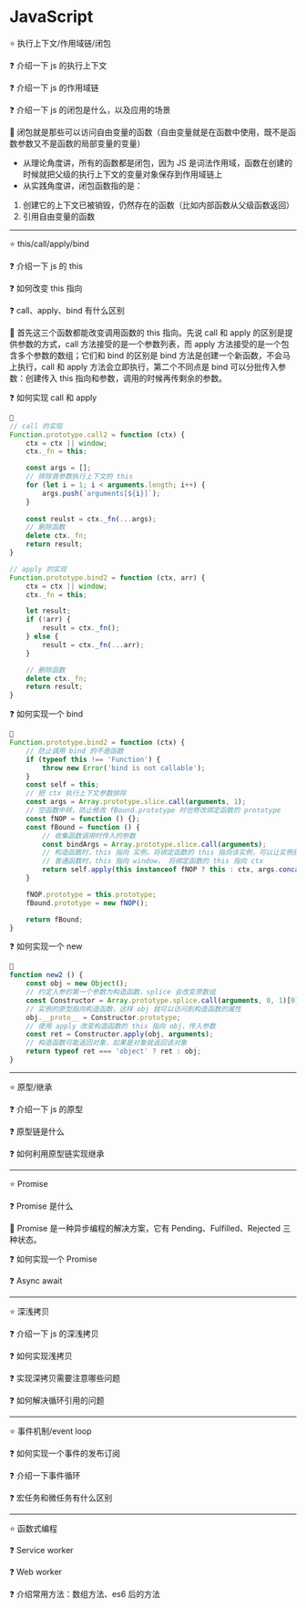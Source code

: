 # JavaScript

⭐ 执行上下文/作用域链/闭包

❓ 介绍一下 js 的执行上下文

❓ 介绍一下 js 的作用域链

❓ 介绍一下 js 的闭包是什么，以及应用的场景

🤔 闭包就是那些可以访问自由变量的函数（自由变量就是在函数中使用，既不是函数参数又不是函数的局部变量的变量）

* 从理论角度讲，所有的函数都是闭包，因为 JS 是词法作用域，函数在创建的时候就把父级的执行上下文的变量对象保存到作用域链上
* 从实践角度讲，闭包函数指的是：
1. 创建它的上下文已被销毁，仍然存在的函数（比如内部函数从父级函数返回）
2. 引用自由变量的函数

---

⭐ this/call/apply/bind

❓ 介绍一下 js 的 this

❓ 如何改变 this 指向

❓ call、apply、bind 有什么区别

🤔 首先这三个函数都能改变调用函数的 this 指向。先说 call 和 apply 的区别是提供参数的方式，call 方法接受的是一个参数列表，而 apply 方法接受的是一个包含多个参数的数组；它们和 bind 的区别是 bind 方法是创建一个新函数，不会马上执行，call 和 apply 方法会立即执行，第二个不同点是 bind 可以分批传入参数：创建传入 this 指向和参数，调用的时候再传剩余的参数。

❓ 如何实现 call 和 apply

```javascript
🤔
// call 的实现
Function.prototype.call2 = function (ctx) {
    ctx = ctx || window;
    ctx._fn = this;

    const args = [];
    // 排除首参数执行上下文的 this
    for (let i = 1; i < arguments.length; i++) {
        args.push(`arguments[${i}]`);
    }
    
    const reulst = ctx._fn(...args);
    // 删除函数
    delete ctx._fn;
    return result;
}

// apply 的实现
Function.prototype.bind2 = function (ctx, arr) {
    ctx = ctx || window;
    ctx._fn = this;

    let result;
    if (!arr) {
        result = ctx._fn();
    } else {
        result = ctx._fn(...arr);
    }

    // 删除函数
    delete ctx._fn;
    return result;
}
```

❓ 如何实现一个 bind

```javascript
🤔
Function.prototype.bind2 = function (ctx) {
    // 防止调用 bind 的不是函数
    if (typeof this !== 'Function') {
        throw new Error('bind is not callable');
    }
    const self = this;
    // 把 ctx 执行上下文参数排除
    const args = Array.prototype.slice.call(arguments, 1);
    // 空函数中转，防止修改 fBound.prototype 时也修改绑定函数的 prototype
    const fNOP = function () {};
    const fBound = function () {
        // 收集函数调用时传入的参数
        const bindArgs = Array.prototype.slice.call(arguments);
        // 构造函数时，this 指向 实例，将绑定函数的 this 指向该实例，可以让实例获得来自绑定函数的值
        // 普通函数时，this 指向 window， 将绑定函数的 this 指向 ctx
        return self.apply(this instanceof fNOP ? this : ctx, args.concat(bindArgs));
    }

    fNOP.prototype = this.prototype;
    fBound.prototype = new fNOP();

    return fBound;
}
```

❓ 如何实现一个 new

```javascript
🤔
function new2 () {
    const obj = new Object();
    // 约定入参的第一个参数为构造函数，splice 会改变原数组
    const Constructor = Array.prototype.splice.call(arguments, 0, 1)[0];
    // 实例的原型指向构造函数，这样 obj 就可以访问到构造函数的属性
    obj.__proto__ = Constructor.prototype;
    // 使用 apply 改变构造函数的 this 指向 obj，传入参数
    const ret = Constructor.apply(obj, arguments);
    // 构造函数可能返回对象，如果是对象就返回该对象
    return typeof ret === 'object' ? ret : obj;
}

```

---

⭐ 原型/继承

❓ 介绍一下 js 的原型

❓ 原型链是什么

❓ 如何利用原型链实现继承

---

⭐ Promise

❓ Promise 是什么

🤔 Promise 是一种异步编程的解决方案，它有 Pending、Fulfilled、Rejected 三种状态。

❓ 如何实现一个 Promise

❓ Async await

---

⭐ 深浅拷贝

❓ 介绍一下 js 的深浅拷贝

❓ 如何实现浅拷贝

❓ 实现深拷贝需要注意哪些问题

❓ 如何解决循环引用的问题

---

⭐ 事件机制/event loop

❓ 如何实现一个事件的发布订阅

❓ 介绍一下事件循环

❓ 宏任务和微任务有什么区别

---

⭐ 函数式编程

❓ Service worker

❓ Web worker

❓ 介绍常用方法：数组方法、es6 后的方法
